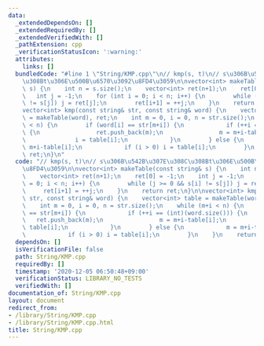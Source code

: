 ```yaml
---
data:
  _extendedDependsOn: []
  _extendedRequiredBy: []
  _extendedVerifiedWith: []
  _pathExtension: cpp
  _verificationStatusIcon: ':warning:'
  attributes:
    links: []
  bundledCode: "#line 1 \"String/KMP.cpp\"\n// kmp(s, t)\n// s\u306B\u542B\u307E\u308C\
    \u308Bt\u306E\u500B\u6570\u3092\u8FD4\u3059\n\nvector<int> makeTable(const string&\
    \ s) {\n    int n = s.size();\n    vector<int> ret(n+1);\n    ret[0] = -1;\n \
    \   int j = -1;\n    for (int i = 0; i < n; i++) {\n        while (j >= 0 && s[i]\
    \ != s[j]) j = ret[j];\n        ret[i+1] = ++j;\n    }\n    return ret;\n}\n\n\
    vector<int> kmp(const string& str, const string& word) {\n    vector<int> table\
    \ = makeTable(word), ret;\n    int m = 0, i = 0, n = str.size();\n    while (m+i\
    \ < n) {\n        if (word[i] == str[m+i]) {\n            if (++i == (int)(word.size()))\
    \ {\n                ret.push_back(m);\n                m = m+i-table[i];\n  \
    \              i = table[i];\n            }\n        } else {\n            m =\
    \ m+i-table[i];\n            if (i > 0) i = table[i];\n        }\n    }\n    return\
    \ ret;\n}\n"
  code: "// kmp(s, t)\n// s\u306B\u542B\u307E\u308C\u308Bt\u306E\u500B\u6570\u3092\
    \u8FD4\u3059\n\nvector<int> makeTable(const string& s) {\n    int n = s.size();\n\
    \    vector<int> ret(n+1);\n    ret[0] = -1;\n    int j = -1;\n    for (int i\
    \ = 0; i < n; i++) {\n        while (j >= 0 && s[i] != s[j]) j = ret[j];\n   \
    \     ret[i+1] = ++j;\n    }\n    return ret;\n}\n\nvector<int> kmp(const string&\
    \ str, const string& word) {\n    vector<int> table = makeTable(word), ret;\n\
    \    int m = 0, i = 0, n = str.size();\n    while (m+i < n) {\n        if (word[i]\
    \ == str[m+i]) {\n            if (++i == (int)(word.size())) {\n             \
    \   ret.push_back(m);\n                m = m+i-table[i];\n                i =\
    \ table[i];\n            }\n        } else {\n            m = m+i-table[i];\n\
    \            if (i > 0) i = table[i];\n        }\n    }\n    return ret;\n}\n"
  dependsOn: []
  isVerificationFile: false
  path: String/KMP.cpp
  requiredBy: []
  timestamp: '2020-12-05 06:50:48+09:00'
  verificationStatus: LIBRARY_NO_TESTS
  verifiedWith: []
documentation_of: String/KMP.cpp
layout: document
redirect_from:
- /library/String/KMP.cpp
- /library/String/KMP.cpp.html
title: String/KMP.cpp
---
```

